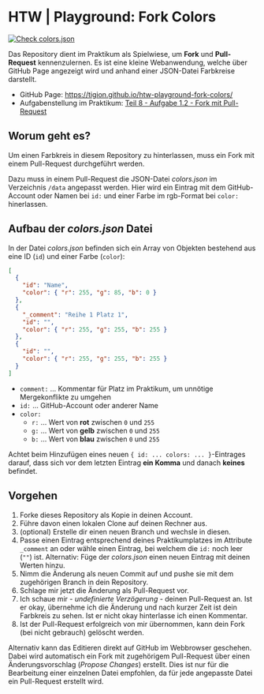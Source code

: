 # HTW | Playground: Fork Colors

[![Check colors.json](https://github.com/tigion/htw-playground-fork-colors/actions/workflows/check-colors-json.yaml/badge.svg)](https://github.com/tigion/htw-playground-fork-colors/actions/workflows/check-colors-json.yaml)

Das Repository dient im Praktikum als Spielwiese, um **Fork** und **Pull-Request** kennenzulernen. Es ist eine kleine Webanwendung, welche über GitHub Page angezeigt wird und anhand einer JSON-Datei Farbkreise darstellt.

- GitHub Page: https://tigion.github.io/htw-playground-fork-colors/
- Aufgabenstellung im Praktikum: [Teil 8 - Aufgabe 1.2 - Fork mit Pull-Request](https://www.informatik.htw-dresden.de/~zirkelba/praktika/se/arbeiten-mit-git-und-asciidoc/praktikumsaufgaben-teil-08.html#_aufgabe_1_2_fork_mit_pull_request)

## Worum geht es?

Um einen Farbkreis in diesem Repository zu hinterlassen, muss ein Fork mit einem Pull-Request durchgeführt werden.

Dazu muss in einem Pull-Request die JSON-Datei _colors.json_ im Verzeichnis `/data` angepasst werden. Hier wird ein Eintrag mit dem GitHub-Account oder Namen bei `id:` und einer Farbe im rgb-Format bei `color:` hinerlassen.

## Aufbau der _colors.json_ Datei

In der Datei *colors.json* befinden sich ein Array von Objekten bestehend aus eine ID (`id`) und einer Farbe (`color`):

```json
[
  {
    "id": "Name",
    "color": { "r": 255, "g": 85, "b": 0 }
  },
  {
    "_comment": "Reihe 1 Platz 1",
    "id": "",
    "color": { "r": 255, "g": 255, "b": 255 }
  },
  {
    "id": "",
    "color": { "r": 255, "g": 255, "b": 255 }
  }
]
```

* `comment:` ... Kommentar für Platz im Praktikum, um unnötige Mergekonflikte zu umgehen
* `id:` ... GitHub-Account oder anderer Name
* `color:`
  * `r:` ... Wert von **rot** zwischen `0` und `255`
  * `g:` ... Wert von **gelb** zwischen `0` und `255`
  * `b:` ... Wert von **blau** zwischen `0` und `255`

Achtet beim Hinzufügen eines neuen `{ id: ... colors: ... }`-Eintrages darauf, dass sich vor dem letzten Eintrag **ein Komma** und danach **keines** befindet.

## Vorgehen

1. Forke dieses Repository als Kopie in deinen Account.
2. Führe davon einen lokalen Clone auf deinen Rechner aus.
3. (optional) Erstelle dir einen neuen Branch und wechsle in diesen.
4. Passe einen Eintrag entsprechend deines Praktikumplatzes im Attribute `_comment` an oder wähle einen Eintrag, bei welchem die `id:` noch leer (`""`) ist. Alternativ: Füge der *colors.json* einen neuen Eintrag mit deinen Werten hinzu.
5. Nimm die Änderung als neuen Commit auf und pushe sie mit dem zugehörigen Branch in dein Repository.
6. Schlage mir jetzt die Änderung als Pull-Request vor.
7. Ich schaue mir - *undefinierte Verzögerung* - deinen Pull-Request an. Ist er okay, übernehme ich die Änderung und nach kurzer Zeit ist dein Farbkreis zu sehen. Ist er nicht okay hinterlasse ich einen Kommentar.
8. Ist der Pull-Request erfolgreich von mir übernommen, kann dein Fork (bei nicht gebrauch) gelöscht werden.

Alternativ kann das Editieren direkt auf GitHub im Webbrowser geschehen. Dabei wird automatisch ein Fork mit zugehörigem Pull-Request über einen Änderungsvorschlag (_Propose Changes_) erstellt. Dies ist nur für die Bearbeitung einer einzelnen Datei empfohlen, da für jede angepasste Datei ein Pull-Request erstellt wird.
